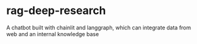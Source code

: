 # rag-deep-research
A chatbot built with chainlit and langgraph, which can integrate data from web and an internal knowledge base
